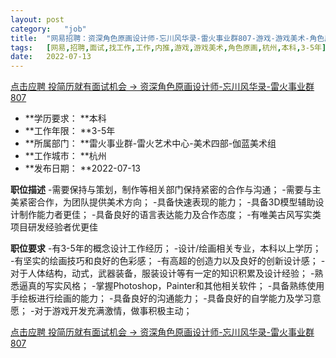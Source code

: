 ```yaml
---
layout:	post
category:	"job"
title:	"网易招聘：资深角色原画设计师-忘川风华录-雷火事业群807-游戏-游戏美术-角色原画-杭州本科3-5年"
tags:	[网易,招聘,面试,找工作,工作,内推,游戏,游戏美术,角色原画,杭州,本科,3-5年]
date:	2022-07-13
---
```


[点击应聘 投简历就有面试机会 -> 资深角色原画设计师-忘川风华录-雷火事业群807](http://mobile.bole.netease.com/bole/boleDetail?id=34156&employeeId=346f03c3cda5f04c&key=all)



- **学历要求： **本科
- **工作年限： **3-5年
- **所属部门： **雷火事业群-雷火艺术中心-美术四部-伽蓝美术组
- **工作城市： **杭州
- **发布日期： **2022-07-13



**职位描述**
-需要保持与策划，制作等相关部门保持紧密的合作与沟通；
-需要与主美紧密合作，为团队提供美术方向；
-具备快速表现的能力；
-具备3D模型辅助设计制作能力者更佳；
-具备良好的语言表达能力及合作态度；
-有唯美古风写实类项目研发经验者优更佳





**职位要求**
-有3-5年的概念设计工作经历；
-设计/绘画相关专业，本科以上学历；
-有坚实的绘画技巧和良好的色彩感；
-有高超的创造力以及良好的创新设计感；
-对于人体结构，动式，武器装备，服装设计等有一定的知识积累及设计经验；
-熟悉逼真的写实风格； -掌握Photoshop，Painter和其他相关软件；
-具备熟练使用手绘板进行绘画的能力；
-具备良好的沟通能力；
-具备良好的自学能力及学习意愿；
-对于游戏开发充满激情，做事积极主动； 



[点击应聘 投简历就有面试机会 -> 资深角色原画设计师-忘川风华录-雷火事业群807](http://mobile.bole.netease.com/bole/boleDetail?id=34156&employeeId=346f03c3cda5f04c&key=all)